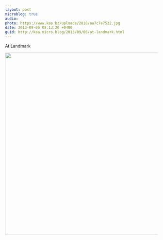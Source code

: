 ```yaml
---
layout: post
microblog: true
audio: 
photo: https://www.kaa.bz/uploads/2018/aa7c7e7532.jpg
date: 2013-09-06 08:13:20 +0400
guid: http://kaa.micro.blog/2013/09/06/at-landmark.html
---
```

At Landmark

<img src="https://www.kaa.bz/uploads/2018/aa7c7e7532.jpg" width="600" height="600" />

